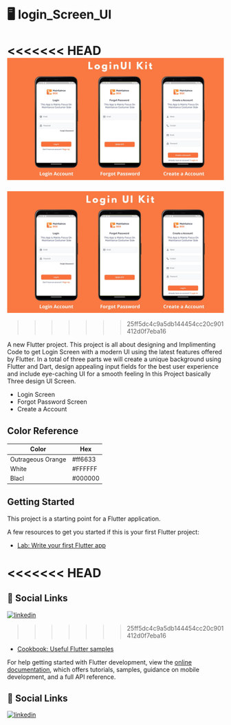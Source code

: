 
# 🖥 login_Screen_UI
<<<<<<< HEAD
![Login-UI](Screenshots/LoginUIKIT.jpg)
=======
![Login-UI](Screenshots/loginUI.jpg)
>>>>>>> 25ff5dc4c9a5db144454cc20c901412d0f7eba16

A new Flutter project. 
This project is all about designing and Implimenting Code to get Login Screen with a modern UI using the latest features offered by Flutter. In a total of three parts we will create a unique background using Flutter and Dart, design appealing input fields for the best user experience and include eye-caching UI for a smooth feeling In this Project basically Three  design UI Screen.

- Login Screen
- Forgot Password Screen
- Create a Account

## Color Reference

| Color             | Hex                                                                |
| ----------------- | ------------------------------------------------------------------ |
| Outrageous Orange |  #ff6633 |
| White |  #FFFFFF |
| Blacl |  #000000 |








## Getting Started

This project is a starting point for a Flutter application.

A few resources to get you started if this is your first Flutter project:

- [Lab: Write your first Flutter app](https://docs.flutter.dev/get-started/codelab)


<<<<<<< HEAD
=======
## 🔗 Social Links

[![linkedin](https://img.shields.io/badge/linkedin-0A66C2?style=for-the-badge&logo=linkedin&logoColor=white)](https://www.linkedin.com/in/ahsansoomro/)
>>>>>>> 25ff5dc4c9a5db144454cc20c901412d0f7eba16


- [Cookbook: Useful Flutter samples](https://docs.flutter.dev/cookbook)

For help getting started with Flutter development, view the
[online documentation](https://docs.flutter.dev/), which offers tutorials,
samples, guidance on mobile development, and a full API reference.

## 🔗 Social Links

[![linkedin](https://img.shields.io/badge/linkedin-0A66C2?style=for-the-badge&logo=linkedin&logoColor=white)](https://www.linkedin.com/in/ahsansoomro/)
